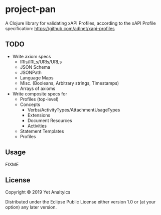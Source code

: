 # project-pan

A Clojure library for validating xAPI Profiles, according to the xAPI Profile
specification: https://github.com/adlnet/xapi-profiles

## TODO
- Write axiom specs
    - IRIs/IRLs/URIs/URLs
    - JSON Schema
    - JSONPath
    - Language Maps
    - Misc. (Booleans, Arbitrary strings, Timestamps)
    - Arrays of axioms
- Write composite specs for 
    - Profiles (top-level)
    - Concepts
        - Verbs/ActivityTypes/AttachmentUsageTypes
        - Extensions
        - Document Resources
        - Activities
    - Statement Templates
    - Profiles

## Usage

FIXME

## License

Copyright © 2019 Yet Analtyics

Distributed under the Eclipse Public License either version 1.0 or (at
your option) any later version.
